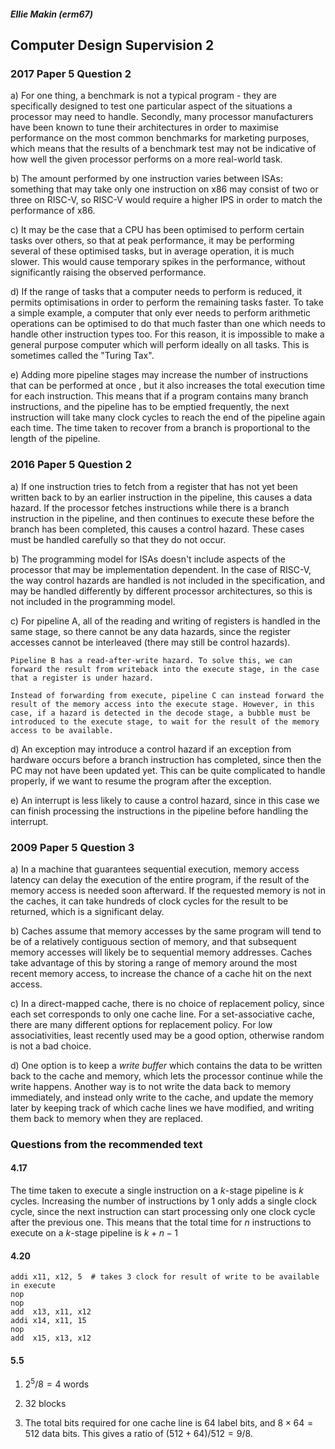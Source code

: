 ##### Ellie Makin (erm67)

## Computer Design Supervision 2

### 2017 Paper 5 Question 2

a) For one thing, a benchmark is not a typical program - they are specifically designed to test one particular aspect of the situations a processor may need to handle. Secondly, many processor manufacturers have been known to tune their architectures in order to maximise performance on the most common benchmarks for marketing purposes, which means that the results of a benchmark test may not be indicative of how well the given processor performs on a more real-world task.

b) The amount performed by one instruction varies between ISAs: something that may take only one instruction on x86 may consist of two or three on RISC-V, so RISC-V would require a higher IPS in order to match the performance of x86.

c) It may be the case that a CPU has been optimised to perform certain tasks over others, so that at peak performance, it may be performing several of these optimised tasks, but in average operation, it is much slower. This would cause temporary spikes in the performance, without significantly raising the observed performance.

d) If the range of tasks that a computer needs to perform is reduced, it permits optimisations in order to perform the remaining tasks faster. To take a simple example, a computer that only ever needs to perform arithmetic operations can be optimised to do that much faster than one which needs to handle other instruction types too. For this reason, it is impossible to make a general purpose computer which will perform ideally on all tasks. This is sometimes called the "Turing Tax".

e) Adding more pipeline stages may increase the number of instructions that can be performed at once , but it also increases the total execution time for each instruction. This means that if a program contains many branch instructions, and the pipeline has to be emptied frequently, the next instruction will take many clock cycles to reach the end of the pipeline again each time. The time taken to recover from a branch is proportional to the length of the pipeline.

### 2016 Paper 5 Question 2

a) If one instruction tries to fetch from a register that has not yet been written back to by an earlier instruction in the pipeline, this causes a data hazard. If the processor fetches instructions while there is a branch instruction in the pipeline, and then continues to execute these before the branch has been completed, this causes a control hazard. These cases must be handled carefully so that they do not occur.

b) The programming model for ISAs doesn't include aspects of the processor that may be implementation dependent. In the case of RISC-V, the way control hazards are handled is not included in the specification, and may be handled differently by different processor architectures, so this is not included in the programming model.

c) For pipeline A, all of the reading and writing of registers is handled in the same stage, so there cannot be any data hazards, since the register accesses cannot be interleaved (there may still be control hazards).
    
    Pipeline B has a read-after-write hazard. To solve this, we can forward the result from writeback into the execute stage, in the case that a register is under hazard.

    Instead of forwarding from execute, pipeline C can instead forward the result of the memory access into the execute stage. However, in this case, if a hazard is detected in the decode stage, a bubble must be introduced to the execute stage, to wait for the result of the memory access to be available.

d) An exception may introduce a control hazard if an exception from hardware occurs before a branch instruction has completed, since then the PC may not have been updated yet. This can be quite complicated to handle properly, if we want to resume the program after the exception.

e) An interrupt is less likely to cause a control hazard, since in this case we can finish processing the instructions in the pipeline before handling the interrupt.

### 2009 Paper 5 Question 3

a) In a machine that guarantees sequential execution, memory access latency can delay the execution of the entire program, if the result of the memory access is needed soon afterward. If the requested memory is not in the caches, it can take hundreds of clock cycles for the result to be returned, which is a significant delay.

b) Caches assume that memory accesses by the same program will tend to be of a relatively contiguous section of memory, and that subsequent memory accesses will likely be to sequential memory addresses. Caches take advantage of this by storing a range of memory around the most recent memory access, to increase the chance of a cache hit on the next access.

c) In a direct-mapped cache, there is no choice of replacement policy, since each set corresponds to only one cache line. For a set-associative cache, there are many different options for replacement policy. For low associativities, least recently used may be a good option, otherwise random is not a bad choice.

d) One option is to keep a *write buffer* which contains the data to be written back to the cache and memory, which lets the processor continue while the write happens. Another way is to not write the data back to memory immediately, and instead only write to the cache, and update the memory later by keeping track of which cache lines we have modified, and writing them back to memory when they are replaced.

### Questions from the recommended text

#### 4.17

The time taken to execute a single instruction on a $k$-stage pipeline is $k$ cycles. Increasing the number of instructions by $1$ only adds a single clock cycle, since the next instruction can start processing only one clock cycle after the previous one. This means that the total time for $n$ instructions to execute on a $k$-stage pipeline is $k+n-1$

#### 4.20

```riscv
addi x11, x12, 5  # takes 3 clock for result of write to be available in execute
nop
nop
add  x13, x11, x12
addi x14, x11, 15
nop
add  x15, x13, x12
```

#### 5.5

1. $2^5 / 8 = 4$ words

2. $32$ blocks

3. The total bits required for one cache line is $64$ label bits, and $8 \times 64 = 512$ data bits. This gives a ratio of $(512 + 64)/512 = 9/8$.

